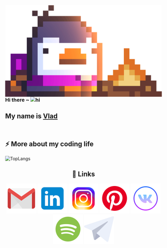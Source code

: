 <div>
  <img src="img/main/Fire.gif" alt="chilling penguin is not found:c" align="right" width="550px">

<h3>Hi
there ~ <img src="https://user-images.githubusercontent.com/1303154/88677602-1635ba80-d120-11ea-84d8-d263ba5fc3c0.gif" width="24px" alt="hi"></h3>

<h2>My name is <a href="https://t.me/sp0ngbik/">Vlad</a></h2>

  <img src="https://komarev.com/ghpvc/?username=Sp0ngbik&style=flat-square&color=blue" alt=""/>

<div>

<h2>⚡️ More about my coding life</h2>

  <img alt="TopLangs" src="https://github-readme-stats.vercel.app/api/top-langs/?username=Sp0ngbik&amp;layout=compact&amp;hide=css,html"/>
</div>

<div align="center">

## :link: Links

<a href="sp0ngbik:sp0ngbik@gmail.com"><img src="img/social/gmail.png" alt="gmail"/></a>
<a href="https://www.linkedin.com/in/vlad-ostapuk-75042722b/"><img src="img/social/linkedin.png" alt="linkedin"/></a>
<a href="https://www.instagram.com/vladostapuk/"><img src="img/social/instagram-new.png" alt="instagram"/></a>
<a href="https://ru.pinterest.com/vladtrall/"><img src="img/social/pinterest--v1.png" alt="pinterest"/></a>
<a href="https://vk.com/frontdevtrue"><img src="img/social/vk-circled.png" alt="vk"/></a>
<a href="https://open.spotify.com/user/8re7ug54qm6nt3xnrmm5nmtnx"><img src="img/social/spotify--v1.png" alt="spotify"/></a>
<a href="https://t.me/sp0ngbik"><img width='96px' height='96px' src="img/social/4c2e72a45ea9e76d7b2793a7200f63b3.png" alt="telegram"/></a>



</div>

</div>
